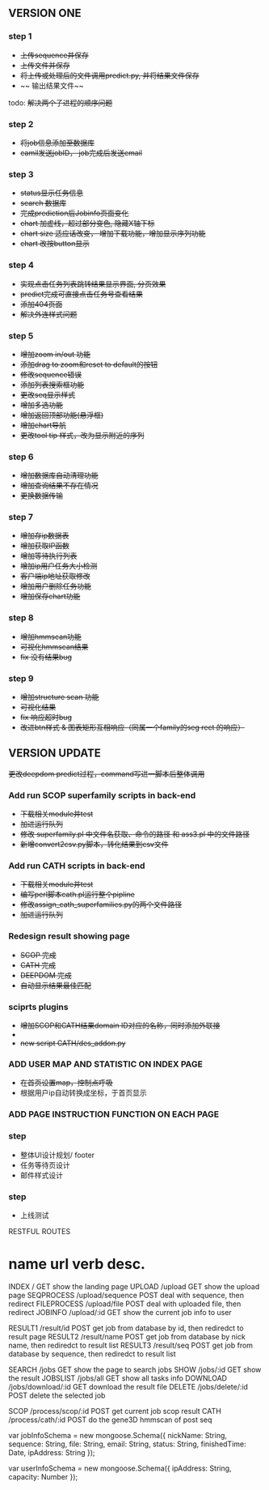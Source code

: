 ## VERSION ONE

### step 1

* ~~上传sequence并保存~~
* ~~上传文件并保存~~
* ~~将上传或处理后的文件调用predict.py, 并将结果文件保存~~
* ~~ 输出结果文件~~

todo: ~~解决两个子进程的顺序问题~~

### step 2

* ~~将job信息添加至数据库~~
* ~~eamil发送jobID， job完成后发送email~~
  
### step 3
* ~~status显示任务信息~~
* ~~search 数据库~~
* ~~完成prediction后Jobinfo页面变化~~
* ~~chart 加虚线，超过部分变色, 隐藏X轴下标~~
* ~~chart size 适应话改变， 增加下载功能，增加显示序列功能~~
* ~~chart 改按button显示~~

### step 4
* ~~实现点击任务列表跳转结果显示界面, 分页效果~~
* ~~predict完成可直接点击任务号查看结果~~
* ~~添加404页面~~
* ~~解决外连样式问题~~

### step 5
* ~~增加zoom in/out 功能~~
* ~~添加drag to zoom和reset to default的按钮~~
* ~~修改sequence错误~~
* ~~添加列表搜索框功能~~
* ~~更改seq显示样式~~
* ~~增加多选功能~~
* ~~增加返回顶部功能(悬浮框)~~
* ~~增加chart导航~~
* ~~更改tool tip 样式，改为显示附近的序列~~

### step 6
* ~~增加数据库自动清理功能~~
* ~~增加查询结果不存在情况~~
* ~~更换数据传输~~

### step 7
* ~~增加存ip数据表~~
* ~~增加获取IP函数~~
* ~~增加等待执行列表~~
* ~~增加ip用户任务大小检测~~
* ~~客户端ip地址获取修改~~
* ~~增加用户删除任务功能~~
* ~~增加保存chart功能~~

### step 8
* ~~增加hmmscan功能~~
* ~~可视化hmmscan结果~~
* ~~fix 没有结果bug~~

### step 9
* ~~增加structure scan 功能~~
* ~~可视化结果~~
* ~~fix 响应超时bug~~
* ~~改进btn样式 & 图表矩形互相响应（同属一个family的seg rect 的响应）~~

## VERSION UPDATE
~~更改deepdom predict过程，command写进一脚本后整体调用~~ 

### Add run SCOP superfamily scripts in back-end
* ~~下载相关module并test~~
* ~~加进运行队列~~
* ~~修改 superfamily.pl 中文件名获取、命令的路径 和 ass3.pl 中的文件路径~~
* ~~新增convert2csv.py脚本，转化结果到csv文件~~

### Add run CATH scripts in back-end
* ~~下载相关module并test~~
* ~~编写perl脚本cath.pl运行整个pipline~~
* ~~修改assign_cath_superfamilies.py的两个文件路径~~
* ~~加进运行队列~~

### Redesign result showing page
* ~~SCOP 完成~~
* ~~CATH 完成~~
* ~~DEEPDOM 完成~~
* ~~自动显示结果最佳匹配~~

### sciprts plugins
* ~~增加SCOP和CATH结果domain ID对应的名称，同时添加外联接~~
* 
* ~~new script CATH/des_addon.py~~


### ADD USER MAP AND STATISTIC ON INDEX PAGE
* ~~在首页设置map，控制点呼吸~~
* 根据用户ip自动转换成坐标，于首页显示

### ADD PAGE INSTRUCTION FUNCTION ON EACH PAGE

### step
* 整体UI设计规划/ footer
* 任务等待页设计
* 邮件样式设计

### step
* 上线测试

RESTFUL ROUTES

name                 url                  verb            desc.
==========================================================================
INDEX               /                     GET         show the landing page
UPLOAD              /upload               GET         show the upload page
SEQPROCESS          /upload/sequence      POST        deal with sequence, then redirect
FILEPROCESS         /upload/file          POST        deal with uploaded file, then redirect
JOBINFO             /upload/:id           GET         show the current job info to user

RESULT1             /result/id            POST        get job from database by id, then rediredct to result page
RESULT2             /result/name          POST        get job from database by nick name, then rediredct to result list
RESULT3             /result/seq           POST        get job from database by sequence, then rediredct to result list

SEARCH              /jobs                 GET         show the page to search jobs
SHOW                /jobs/:id             GET         show the result
JOBSLIST            /jobs/all             GET         show all tasks info
DOWNLOAD			/jobs/download/:id    GET	      download the result file
DELETE				/jobs/delete/:id	  POST		  delete the selected job

SCOP				/process/scop/:id	  POST		  get current job scop result
CATH				/process/cath/:id	  POST		  do the gene3D hmmscan of post seq


var jobInfoSchema = new mongoose.Schema({
	nickName: String,
	sequence: String,
	file: String,
	email: String,
	status: String,
	finishedTime: Date,
	ipAddress: String
});

var userInfoSchema = new mongoose.Schema({
	ipAddress: String,
	capacity: Number
});
